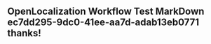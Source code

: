 <properties
ms.topic="hero-topic1"
ms.test1="hero-topic"
ms.test2="test"/>

## OpenLocalization Workflow Test MarkDown ec7dd295-9dc0-41ee-aa7d-adab13eb0771 thanks!
